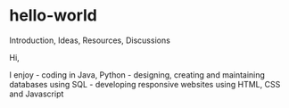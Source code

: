 # hello-world
Introduction, Ideas, Resources, Discussions

Hi,

I enjoy 
    - coding in Java, Python
    - designing, creating and maintaining databases using SQL
    - developing responsive websites using HTML, CSS and Javascript
